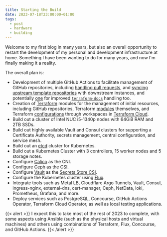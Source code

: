 ```yaml
---
title: Starting the Build
date: 2023-07-18T23:00:00+01:00
tags:
  - post
  - hardware
  - building
---
```


Welcome to my first blog in many years, but also an overall opportunity to
restart the development of my personal and development infrastructure at home.
Something I have been wanting to do for many years, and now I'm finally making
it a reality.

The overall plan is:

- Development of multiple GitHub Actions to facilitate management of GitHub
  repositories, including [handling pull requests][action-pull-requester], and
  [syncing upstream template repositories][action-synchronise-upstream] with
  downstream instances, and potentially [one][action-terraform-docs] for
  improved [`terraform-docs`][terraform-docs] handling too.
- Creation of [Terraform][terraform] modules for the management of initial
  resources, including GitHub repositories, Terraform
  [modules][template-terraform-modules] themselves, and Terraform
  [configurations][template-terraform-configuration] through workspaces in
  [Terraform Cloud][terraform-cloud].
- Build out a cluster of Intel NUC i5-1340p nodes with 64GiB RAM and 2TB SSDs.
- Build out highly available Vault and Consul clusters for supporting a
  Certificate Authority, secrets management, central configuration, and service
  mesh.
- Build out an [etcd][etcd] cluster for Kubernetes.
- Build out a Kubernetes Cluster with 3 controllers, 15 worker nodes and 5
  storage notes.
- Configure [Calico][calico] as the CNI.
- Configure [Ceph][ceph] as the CSI.
- Configure [Vault][vault] as the [Secrets Store CSI][secrets-store-csi].
- Configure the Kubernetes cluster using [Flux][flux].
- Integrate tools such as Metal LB, Cloudflare Argo Tunnels, Vault, Consul,
  ingress-nginx, external-dns, cert-manager, Ceph, NetData, loki, Prometheus,
  Grafana, and more.
- Deploy services such as PostgreSQL, Concourse, GitHub Actions Operator,
  Terraform Cloud Operator, as well as local testing applications.

{{< alert >}} I expect this to take most of the rest of 2023 to complete, with
some aspects using Ansible (such as the physical hosts and virtual machines) and
others using combinations of Terraform, Flux, Concourse, and GitHub Actions.
{{< /alert >}}

[action-pull-requester]: https://github.com/n3tuk/action-pull-requester
[action-synchronise-upstream]:
  https://github.com/n3tuk/action-synchronise-upstream
[action-terraform-docs]: https://github.com/n3tuk/action-terraform-docs
[terraform]: https://www.terraform.io
[terraform-cloud]: https://app.terraform.io
[terraform-docs]: https://terraform-docs.io
[template-terraform-modules]: https://github.com/n3tuk/template-terraform-module
[template-terraform-configuration]:
  https://github.com/n3tuk/template-terraform-configuration
[etcd]: https://etcd.io
[calico]: https://github.com/projectcalico/calico
[ceph]: https://ceph.io/en/
[vault]: https://www.vaultproject.io
[flux]: https://fluxcd.io
[secrets-store-csi]: https://github.com/kubernetes-sigs/secrets-store-csi-driver
